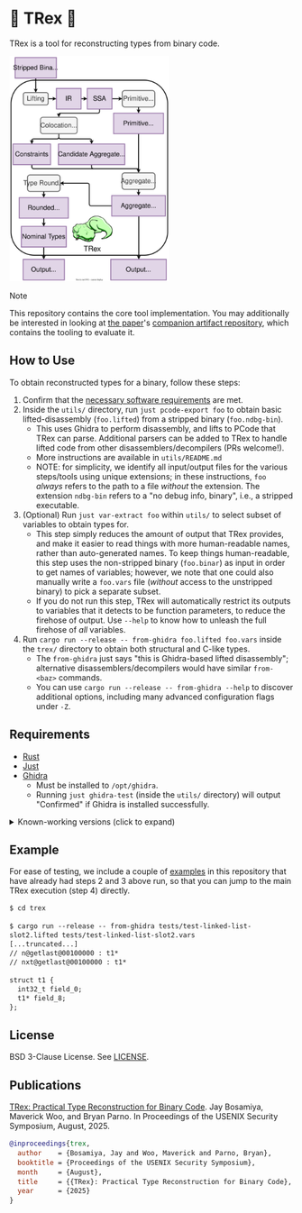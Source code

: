 # 🦖 TRex 🦖

TRex is a tool for reconstructing types from binary code.

<img src="./.figures/trex-phases.svg" alt="Phases in TRex" height="400"/>

> [!NOTE]
> This repository contains the core tool implementation.  You may additionally be interested in looking at [the paper](#publications)'s [companion artifact repository](https://github.com/secure-foundations/trex-usenix25), which contains the tooling to evaluate it.

## How to Use

To obtain reconstructed types for a binary, follow these steps:

1. Confirm that the [necessary software requirements](#requirements) are met.
2. Inside the `utils/` directory, run `just pcode-export foo` to obtain basic
   lifted-disassembly (`foo.lifted`) from a stripped binary (`foo.ndbg-bin`).
   * This uses Ghidra to perform disassembly, and lifts to PCode that TRex can
     parse. Additional parsers can be added to TRex to handle lifted code from
     other disassemblers/decompilers (PRs welcome!).
   * More instructions are available in `utils/README.md`
   * NOTE: for simplicity, we identify all input/output files for the various
     steps/tools using unique extensions; in these instructions, `foo` _always_
     refers to the path to a file _without_ the extension. The extension
     `ndbg-bin` refers to a "no debug info, binary", i.e., a stripped
     executable.
3. (Optional) Run `just var-extract foo` within `utils/` to select subset of
   variables to obtain types for.
   * This step simply reduces the amount of output that TRex provides, and make
     it easier to read things with more human-readable names, rather than
     auto-generated names. To keep things human-readable, this step uses the
     non-stripped binary (`foo.binar`) as input in order to get names of
     variables; however, we note that one could also manually write a `foo.vars`
     file (_without_ access to the unstripped binary) to pick a separate subset.
   * If you do not run this step, TRex will automatically restrict its outputs
     to variables that it detects to be function parameters, to reduce the
     firehose of output. Use `--help` to know how to unleash the full firehose
     of _all_ variables.
4. Run `cargo run --release -- from-ghidra foo.lifted foo.vars` inside the `trex/`
   directory to obtain both structural and C-like types.
   * The `from-ghidra` just says "this is Ghidra-based lifted disassembly";
     alternative disassemblers/decompilers would have similar `from-<baz>`
     commands.
   * You can use `cargo run --release -- from-ghidra --help` to discover
     additional options, including many advanced configuration flags under `-Z`.

## Requirements

* [Rust](https://www.rust-lang.org/)
* [Just](https://github.com/casey/just)
* [Ghidra](https://github.com/NationalSecurityAgency/ghidra)
  - Must be installed to `/opt/ghidra`.
  - Running `just ghidra-test` (inside the `utils/` directory) will output "Confirmed" if Ghidra is installed successfully.

<details><summary>Known-working versions (click to expand)</summary>

The following versions of the above requirements have been tested. While we
expect code to work on more recent versions, your mileage may vary.

* Rust: 1.86.0
* Just: 1.40.0
* Ghidra: 10.4
  - **IMPORTANT**: Ghidra will likely require installing a specific version of JDK. Some of the more recent versions of JDK seem to sometimes break Ghidra, thus we recommend using JDK 17. We have tested this version of Ghidra to work successfully with [JDK (17.0.14)](https://www.oracle.com/java/technologies/javase/jdk17-0-13-later-archive-downloads.html). More recent versions of Ghidra may have fixed this issue.

</details>

## Example

For ease of testing, we include a couple of [examples](./trex/tests/) in this
repository that have already had steps 2 and 3 above run, so that you can jump
to the main TRex execution (step 4) directly.

```console
$ cd trex

$ cargo run --release -- from-ghidra tests/test-linked-list-slot2.lifted tests/test-linked-list-slot2.vars
[...truncated...]
// n@getlast@00100000 : t1*
// nxt@getlast@00100000 : t1*

struct t1 {
  int32_t field_0;
  t1* field_8;
};
```

## License

BSD 3-Clause License. See [LICENSE](./LICENSE).

## Publications

[TRex: Practical Type Reconstruction for Binary Code](TODO-link-to-PDF). Jay Bosamiya, Maverick Woo, and Bryan Parno. In Proceedings of the USENIX Security Symposium, August, 2025.

```bibtex
@inproceedings{trex,
  author    = {Bosamiya, Jay and Woo, Maverick and Parno, Bryan},
  booktitle = {Proceedings of the USENIX Security Symposium},
  month     = {August},
  title     = {{TRex}: Practical Type Reconstruction for Binary Code},
  year      = {2025}
}
```
